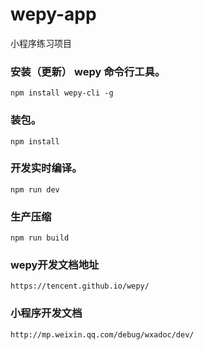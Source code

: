 # wepy-app
小程序练习项目

### 安装（更新） wepy 命令行工具。
	npm install wepy-cli -g

### 装包。
	npm install

### 开发实时编译。
	npm run dev

### 生产压缩
	npm run build

### wepy开发文档地址
	https://tencent.github.io/wepy/

### 小程序开发文档
	http://mp.weixin.qq.com/debug/wxadoc/dev/
